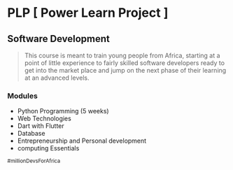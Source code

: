 # PLP [ Power Learn Project ]

## Software Development

<blockquote>This course is meant to train young people from Africa, starting at a point of little experience to fairly skilled software developers ready to get into the market place and jump on the next phase of their learning at an advanced levels.</blockquote>

### Modules

- Python Programming (5 weeks)
- Web Technologies
- Dart with Flutter
- Database
- Entrepreneurship and Personal development
- computing Essentials



<small>#millionDevsForAfrica</small>
